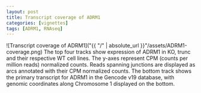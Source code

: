 ```yaml
---
layout: post
title: Transcript coverage of ADRM1
categories: [vignettes]
tags: [ADRM1, RNAseq]
---
```


![Transcript coverage of ADRM1]("{{ "/" | absolute_url }}"/assets/ADRM1-coverage.png)
The top four tracks show expression of ADRM1 in KO, trunc and their respective WT cell lines. The y-axes represent CPM (counts per million reads) normalized counts.  Reads spanning junctions are displayed as arcs annotated with their CPM normalized counts. The bottom track shows the primary transcript for ADRM1 in the Gencode v19 database, with genomic coordinates along Chromosome 1 displayed on the bottom.